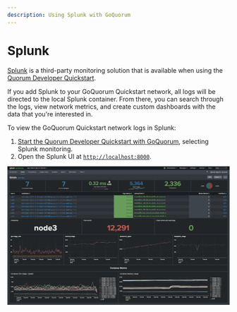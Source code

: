 ```yaml
---
description: Using Splunk with GoQuorum
---
```


# Splunk

[Splunk](https://splunkbase.splunk.com/app/4866/#/details) is a third-party monitoring solution that is available when
using the [Quorum Developer Quickstart](../../tutorials/quorum-dev-quickstart/getting-started.md).

If you add Splunk to your GoQuorum Quickstart network, all logs will be directed to the local Splunk container.
From there, you can search through the logs, view network metrics, and create custom dashboards with the data that you're
interested in.

To view the GoQuorum Quickstart network logs in Splunk:

1. [Start the Quorum Developer Quickstart with GoQuorum](../../tutorials/quorum-dev-quickstart/using-the-quickstart.md),
   selecting Splunk monitoring.
1. Open the Splunk UI at [`http://localhost:8000`](http://localhost:8000).

![Splunk](../../images/splunk.png)
